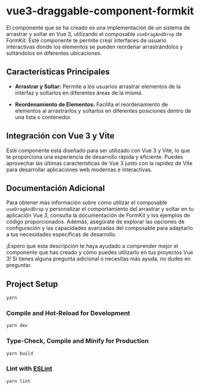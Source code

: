 # vue3-draggable-component-formkit

El componente que se ha creado es una implementación de un sistema de arrastrar y soltar en Vue 3, utilizando el composable `useDragAndDrop` de FormKit. Este componente te permite crear interfaces de usuario interactivas donde los elementos se pueden reordenar arrastrándolos y soltándolos en diferentes ubicaciones.

## Características Principales

- **Arrastrar y Soltar:** Permite a los usuarios arrastrar elementos de la interfaz y soltarlos en diferentes áreas de la misma.
  
- **Reordenamiento de Elementos:** Facilita el reordenamiento de elementos al arrastrarlos y soltarlos en diferentes posiciones dentro de una lista o contenedor.

## Integración con Vue 3 y Vite

Este componente está diseñado para ser utilizado con Vue 3 y Vite, lo que te proporciona una experiencia de desarrollo rápida y eficiente. Puedes aprovechar las últimas características de Vue 3 junto con la rapidez de Vite para desarrollar aplicaciones web modernas e interactivas.

## Documentación Adicional

Para obtener más información sobre cómo utilizar el composable `useDragAndDrop` y personalizar el comportamiento del arrastrar y soltar en tu aplicación Vue 3, consulta la documentación de FormKit y los ejemplos de código proporcionados. Además, asegúrate de explorar las opciones de configuración y las capacidades avanzadas del composable para adaptarlo a tus necesidades específicas de desarrollo.

¡Espero que esta descripción te haya ayudado a comprender mejor el componente que has creado y cómo puedes utilizarlo en tus proyectos Vue 3! Si tienes alguna pregunta adicional o necesitas más ayuda, no dudes en preguntar.

## Project Setup

```sh
yarn
```

### Compile and Hot-Reload for Development

```sh
yarn dev
```

### Type-Check, Compile and Minify for Production

```sh
yarn build
```

### Lint with [ESLint](https://eslint.org/)

```sh
yarn lint
```

